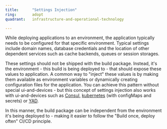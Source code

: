 ```yaml
---
title:      "Settings Injection"
ring:       adopt
quadrant:   infrastructure-and-operational-technology

---
```

While deploying applications to an environment, the application typically needs to be configured for that specific environment. Typical settings include domain names, database credentials and the location of other dependent services such as cache backends, queues or session storages.

These settings should not be shipped with the build package. Instead, it's the environment - this build is being deployed to - that should expose these values to application. A common way to "inject" these values is by making them available as environment variables or dynamically creating configuration files for the application. You can achieve this pattern without special ui-and-devices - but this concept of settings injection also works with ui-and-devices such as [Consul](/ui-and-devices/consul.html), [kubernetes](/platforms-and-partners/kubernetes.html) (with configMaps and secrets) or [YAD](https://github.com/AOEpeople/YAD).

In this manner, the build package can be independent from the environment it's being deployed to - making it easier to follow the "Build once, deploy often" CI/CD principle.
